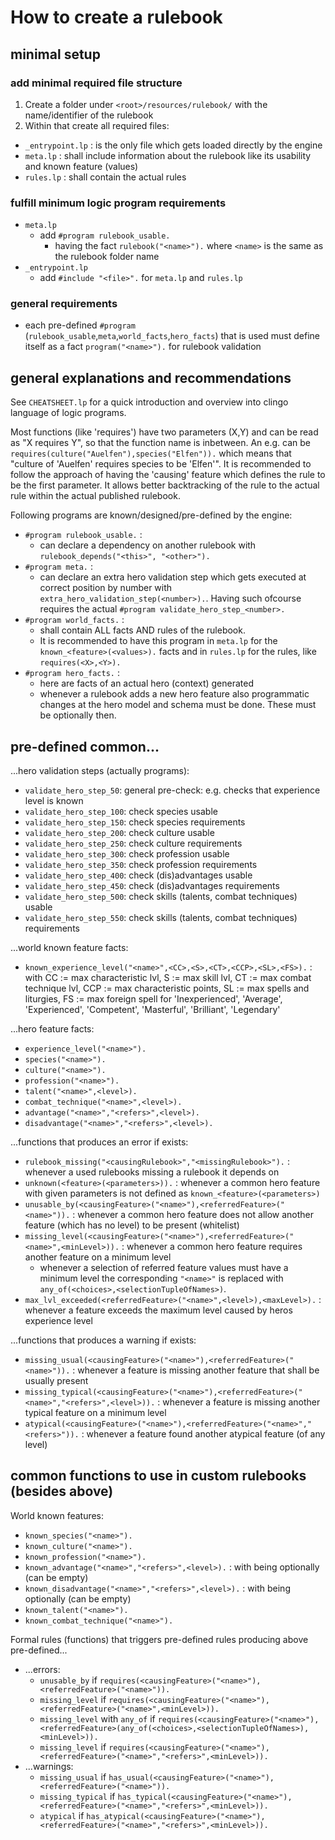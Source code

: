 # How to create a rulebook

## minimal setup

### add minimal required file structure

1) Create a folder under `<root>/resources/rulebook/` with the name/identifier of the rulebook
2) Within that create all required files:
  * `_entrypoint.lp` : is the only file which gets loaded directly by the engine
  * `meta.lp` : shall include information about the rulebook like its usability and known feature (values)
  * `rules.lp` : shall contain the actual rules

### fulfill minimum logic program requirements

* `meta.lp`
  * add `#program rulebook_usable.`
    * having the fact `rulebook("<name>").` where `<name>` is the same as the rulebook folder name
* `_entrypoint.lp`
  * add `#include "<file>".` for `meta.lp` and `rules.lp`

### general requirements

* each pre-defined `#program` (`rulebook_usable`,`meta`,`world_facts`,`hero_facts`) that is used must define itself as a
  fact `program("<name>").` for rulebook validation

## general explanations and recommendations

See `CHEATSHEET.lp` for a quick introduction and overview into clingo language of logic programs.

Most functions (like 'requires') have two parameters (X,Y) and can be read as "X requires Y", so that the function name is
inbetween. An e.g. can be `requires(culture("Auelfen"),species("Elfen")).` which means that "culture of 'Auelfen' requires species
to be 'Elfen'".
It is recommended to follow the approach of having the 'causing' feature which defines the rule to be the first parameter. It
allows better backtracking of the rule to the actual rule within the actual published rulebook.

Following programs are known/designed/pre-defined by the engine:

* `#program rulebook_usable.` :
  * can declare a dependency on another rulebook with `rulebook_depends("<this>", "<other>").`
* `#program meta.` :
  * can declare an extra hero validation step which gets executed at correct position by number
    with `extra_hero_validation_step(<number>).`. Having such ofcourse requires the actual `#program validate_hero_step_<number>.`
* `#program world_facts.` :
  * shall contain ALL facts AND rules of the rulebook.
  * It is recommended to have this program in `meta.lp` for the `known_<feature>(<values>).` facts and in `rules.lp` for the
    rules, like `requires(<X>,<Y>).`
* `#program hero_facts.` :
  * here are facts of an actual hero (context) generated
  * whenever a rulebook adds a new hero feature also programmatic changes at the hero model and schema must be done. These must be
    optionally then.

## pre-defined common...

...hero validation steps (actually programs):

* `validate_hero_step_50`: general pre-check: e.g. checks that experience level is known
* `validate_hero_step_100`: check species usable
* `validate_hero_step_150`: check species requirements
* `validate_hero_step_200`: check culture usable
* `validate_hero_step_250`: check culture requirements
* `validate_hero_step_300`: check profession usable
* `validate_hero_step_350`: check profession requirements
* `validate_hero_step_400`: check (dis)advantages usable
* `validate_hero_step_450`: check (dis)advantages requirements
* `validate_hero_step_500`: check skills (talents, combat techniques) usable
* `validate_hero_step_550`: check skills (talents, combat techniques) requirements

...world known feature facts:

* `known_experience_level("<name>",<CC>,<S>,<CT>,<CCP>,<SL>,<FS>).` : with CC := max characteristic lvl, S := max skill lvl, CT :=
  max combat technique lvl, CCP := max characteristic points, SL := max spells and liturgies, FS := max foreign spell
  for 'Inexperienced', 'Average', 'Experienced', 'Competent', 'Masterful', 'Brilliant', 'Legendary'

...hero feature facts:

* `experience_level("<name>").`
* `species("<name>").`
* `culture("<name>").`
* `profession("<name>").`
* `talent("<name>",<level>).`
* `combat_technique("<name>",<level>).`
* `advantage("<name>","<refers>",<level>).`
* `disadvantage("<name>","<refers>",<level>).`

...functions that produces an error if exists:

* `rulebook_missing("<causingRulebook>","<missingRulebook>").` : whenever a used rulebooks missing a rulebook it depends on
* `unknown(<feature>(<parameters>)).` : whenever a common hero feature with given parameters is not defined
  as `known_<feature>(<parameters>)`
* `unusable_by(<causingFeature>("<name>"),<referredFeature>("<name>")).` : whenever a common hero feature does not allow another
  feature (which has no level) to be present (whitelist)
* `missing_level(<causingFeature>("<name>"),<referredFeature>("<name>",<minLevel>)).` : whenever a common hero feature requires
  another feature on a minimum level
  * whenever a selection of referred feature values must have a minimum level the corresponding `"<name>"` is replaced
    with `any_of(<choices>,<selectionTupleOfNames>)`.
* `max_lvl_exceeded(<referredFeature>("<name>",<level>),<maxLevel>).` : whenever a feature exceeds the maximum level caused by
  heros experience level

...functions that produces a warning if exists:

* `missing_usual(<causingFeature>("<name>"),<referredFeature>("<name>")).` : whenever a feature is missing another feature that
  shall be usually present
* `missing_typical(<causingFeature>("<name>"),<referredFeature>("<name>","<refers>",<level>)).` : whenever a feature is missing
  another typical feature on a minimum level
* `atypical(<causingFeature>("<name>"),<referredFeature>("<name>","<refers>")).` : whenever a feature found another atypical
  feature (of any level)

## common functions to use in custom rulebooks (besides above)

World known features:

* `known_species("<name>").`
* `known_culture("<name>").`
* `known_profession("<name>").`
* `known_advantage("<name>","<refers>",<level>).` : with <refers> being optionally (can be empty)
* `known_disadvantage("<name>","<refers>",<level>).` : with <refers> being optionally (can be empty)
* `known_talent("<name>").`
* `known_combat_technique("<name>").`

Formal rules (functions) that triggers pre-defined rules producing above pre-defined...

* ...errors:
  * `unusable_by` if `requires(<causingFeature>("<name>"),<referredFeature>("<name>")).`
  * `missing_level` if `requires(<causingFeature>("<name>"),<referredFeature>("<name>",<minLevel>)).`
  * `missing_level` with `any_of`
    if `requires(<causingFeature>("<name>"),<referredFeature>(any_of(<choices>,<selectionTupleOfNames>),<minLevel>)).`
  * `missing_level` if `requires(<causingFeature>("<name>"),<referredFeature>("<name>","<refers>",<minLevel>)).`
* ...warnings:
  * `missing_usual` if `has_usual(<causingFeature>("<name>"),<referredFeature>("<name>")).`
  * `missing_typical` if `has_typical(<causingFeature>("<name>"),<referredFeature>("<name>","<refers>",<minLevel>)).`
  * `atypical` if `has_atypical(<causingFeature>("<name>"),<referredFeature>("<name>","<refers>",<minLevel>)).`
